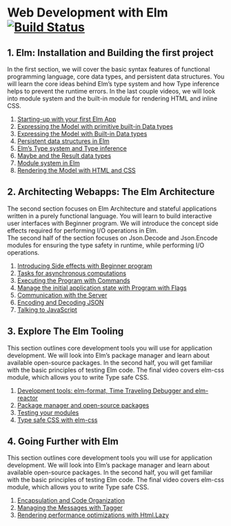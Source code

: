 # Web Development with Elm [![Build Status](https://travis-ci.org/halfzebra/web-development-with-elm.svg?branch=master)](https://travis-ci.org/halfzebra/web-development-with-elm)

## 1. Elm: Installation and Building the first project

In the first section, we will cover the basic syntax features of functional programming language, core data types, and persistent data structures. You will learn the core ideas behind Elm’s type system and how Type inference helps to prevent the runtime errors. In the last couple videos, we will look into module system and the built-in module for rendering HTML and inline CSS.

  1. [Starting-up with your first Elm App](/1-1-starting-up-with-your-first-elm-app/README.md)
  2. [Expressing the Model with primitive built-in Data types](/1-2-expressing-the-model-with-primitive-built-in-data-types/src/Main.elm)
  3. [Expressing the Model with Built-in Data types](/1-3-expressing-the-model-with-built-in-data-types/src/Main.elm)
  4. [Persistent data structures in Elm](/1-4-persistent-data-structures-in-elm/src/Main.elm)
  5. [Elm’s Type system and Type inference](/1-5-elms-type-system-and-type-inference/src/Main.elm)
  6. [Maybe and the Result data types](/1-6-maybe-and-result-data-types/Main.elm)
  7. [Module system in Elm](/1-7-module-system-in-elm/src/Main.elm)
  8. [Rendering the Model with HTML and CSS](/1-8-rendering-the-model-with-html-and-css/src/Main.elm#L28)
  
## 2. Architecting Webapps: The Elm Architecture

The second section focuses on Elm Architecture and stateful applications written in a purely functional language. You will learn to build interactive user interfaces with Beginner program. We will introduce the concept side effects required for performing I/O operations in Elm.  
The second half of the section focuses on Json.Decode and Json.Encode modules for ensuring the type safety in runtime, while performing I/O operations.

  1. [Introducing Side effects with Beginner program](/2-1-introducing-side-effects-with-beginner-program/src/Main.elm)
  2. [Tasks for asynchronous computations](/2-2-tasks-for-asynchronous-computations/README.md)
  3. [Executing the Program with Commands](/2-3-executing-the-program-with-commands/src)  
  4. [Manage the initial application state with Program with Flags](/2-4-manage-the-initial-application-state-with-program-with-flags/src)
  5. [Communication with the Server](/2-5-communication-with-the-server)
  6. [Encoding and Decoding JSON](/2-6-encoding-and-decoding-json)
  7. [Talking to JavaScript](/2-7-talking-to-javascript)
  
## 3. Explore The Elm Tooling

This section outlines core development tools you will use for application development. We will look into Elm’s package manager and learn about available open-source packages. In the second half, you will get familiar with the basic principles of testing Elm code. The final video covers elm-css module, which allows you to write Type safe CSS.

  1. [Development tools: elm-format, Time Traveling Debugger and elm-reactor](/3-1-development-tools-elm-format-time-traveling-debugger-and-elm-reactor/README.md)
  2. [Package manager and open-source packages](/3-2-package-manager-and-open-source-packages/README.md)
  3. [Testing your modules](/3-3-testing-your-modules/tests)
  4. [Type safe CSS with elm-css](/3-4-type-safe-css-with-elm-css/)
  
## 4. Going Further with Elm

This section outlines core development tools you will use for application development. We will look into Elm’s package manager and learn about available open-source packages. In the second half, you will get familiar with the basic principles of testing Elm code. The final video covers elm-css module, which allows you to write Type safe CSS.

  1. [Encapsulation and Code Organization](/4-1-encapsulation-and-code-organization/src/Data)
  2. [Managing the Messages with Tagger](/4-2-managing-the-messages-with-tagger/src/Main.elm#L136)
  3. [Rendering performance optimizations with Html.Lazy](/4-3-rendering-performance-optimizations-with-html-lazy/src/Main.elm#L209)
